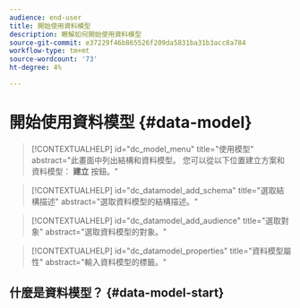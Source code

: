 ```yaml
---
audience: end-user
title: 開始使用資料模型
description: 瞭解如何開始使用資料模型
source-git-commit: e37229f46b865526f209da5831ba31b3acc8a784
workflow-type: tm+mt
source-wordcount: '73'
ht-degree: 4%

---
```


# 開始使用資料模型 {#data-model}


>[!CONTEXTUALHELP]
>id="dc_model_menu"
>title="使用模型"
>abstract="此畫面中列出結構和資料模型。 您可以從以下位置建立方案和資料模型： **建立** 按鈕。"

>[!CONTEXTUALHELP]
>id="dc_datamodel_add_schema"
>title="選取結構描述"
>abstract="選取資料模型的結構描述。"


>[!CONTEXTUALHELP]
>id="dc_datamodel_add_audience"
>title="選取對象"
>abstract="選取資料模型的對象。"

>[!CONTEXTUALHELP]
>id="dc_datamodel_properties"
>title="資料模型屬性"
>abstract="輸入資料模型的標籤。"


## 什麼是資料模型？ {#data-model-start}

